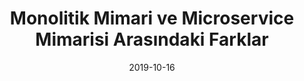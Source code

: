 ---
title: 'Monolitik Mimari ve Microservice Mimarisi Arasındaki Farklar'
cover: ./image.png
link: https://gokhana.medium.com/monolitik-mimari-ve-microservice-mimarisi-aras%C4%B1ndaki-farklar-bd89ac5b094a
date: 2019-10-16
description: 'Microserviceleri doğru anlayabilmek için ilk olarak monolitik mimariyi ve aralarındaki farkları genel olarak bilmek gerekiyor..'
tags: ['microservice','medium']
---